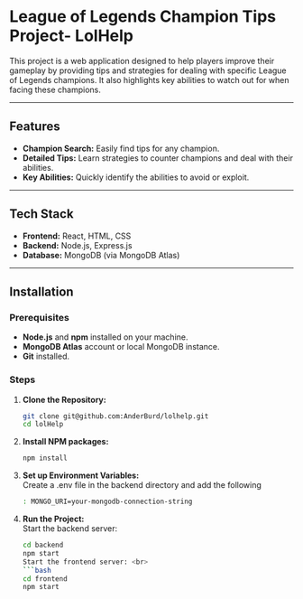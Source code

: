 # League of Legends Champion Tips Project- LolHelp

This project is a web application designed to help players improve their gameplay by providing tips and strategies for dealing with specific League of Legends champions. It also highlights key abilities to watch out for when facing these champions.

---

## Features

- **Champion Search:** Easily find tips for any champion.
- **Detailed Tips:** Learn strategies to counter champions and deal with their abilities.
- **Key Abilities:** Quickly identify the abilities to avoid or exploit.

---

## Tech Stack

- **Frontend:** React, HTML, CSS
- **Backend:** Node.js, Express.js
- **Database:** MongoDB (via MongoDB Atlas)

---

## Installation

### Prerequisites

- **Node.js** and **npm** installed on your machine.
- **MongoDB Atlas** account or local MongoDB instance.
- **Git** installed.

### Steps

1. **Clone the Repository:**
   ```bash
   git clone git@github.com:AnderBurd/lolhelp.git
   cd lolHelp

2. **Install NPM packages:**
   ```bash
   npm install
3. **Set up Environment Variables:** <br>
  Create a .env file in the backend directory and add the following
   ```bash
   : MONGO_URI=your-mongodb-connection-string
4. **Run the Project:** <br>
   Start the backend server:
   ```bash
   cd backend
   npm start
   Start the frontend server: <br>
   ```bash
   cd frontend
   npm start
